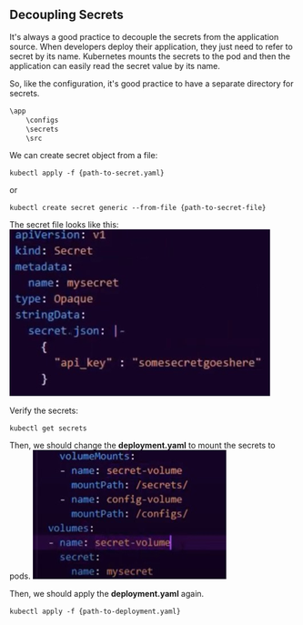 ## **Decoupling Secrets**

It's always a good practice to decouple the secrets from the application source.
When developers deploy their application, they just need to refer to secret by its name. Kubernetes mounts the secrets to the pod and then the application can easily read the secret value by its name.

So, like the configuration, it's good practice to have a separate directory for secrets.

```
\app
    \configs
    \secrets
    \src
```

We can create secret object from a file:

```
kubectl apply -f {path-to-secret.yaml}
```

or

```
kubectl create secret generic --from-file {path-to-secret-file}
```

The secret file looks like this:
![secret.yaml](/images/secret-yaml.jpg)

Verify the secrets:

```
kubectl get secrets
```

Then, we should change the **deployment.yaml** to mount the secrets to pods.
![mount-secret](/images/secret-mount.jpg)

Then, we should apply the **deployment.yaml** again.

```
kubectl apply -f {path-to-deployment.yaml}
```
